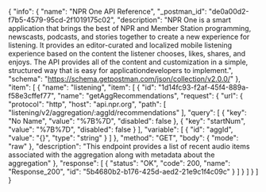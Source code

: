 {
  "info": {
    "name": "NPR One API Reference",
    "_postman_id": "de0a00d2-f7b5-4579-95cd-2f1019175c02",
    "description": "NPR One is a smart application that brings the best of NPR and Member Station programming, newscasts, podcasts, and stories together to create a new experience for listening. It provides an editor-curated and localized mobile listening experience based on the content the listener chooses, likes, shares, and enjoys. The API provides all of the content and customization in a simple, structured way that is easy for applicationdevelopers to implement.",
    "schema": "https://schema.getpostman.com/json/collection/v2.0.0/"
  },
  "item": [
    {
      "name": "listening",
      "item": [
        {
          "id": "1d14fc93-f2af-45f4-889a-f58e3cffef77",
          "name": "getAggRecommendations",
          "request": {
            "url": {
              "protocol": "http",
              "host": "api.npr.org",
              "path": [
                "listening/v2/aggregation/:aggId/recommendations"
              ],
              "query": [
                {
                  "key": "No Name",
                  "value": "%7B%7D",
                  "disabled": false
                },
                {
                  "key": "startNum",
                  "value": "%7B%7D",
                  "disabled": false
                }
              ],
              "variable": [
                {
                  "id": "aggId",
                  "value": "{}",
                  "type": "string"
                }
              ]
            },
            "method": "GET",
            "body": {
              "mode": "raw"
            },
            "description": "This endpoint provides a list of recent audio items associated with the aggregation along with metadata about the aggregation"
          },
          "response": [
            {
              "status": "OK",
              "code": 200,
              "name": "Response_200",
              "id": "5b4680b2-b176-425d-aed2-21e9c1f4c09c"
            }
          ]
        }
      ]
    }
  ]
}